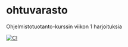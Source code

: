# ohtuvarasto
Ohjelmistotuotanto-kurssin viikon 1 harjoituksia

[![CI](https://github.com/ARomppainen/ohtuvarasto/actions/workflows/main.yml/badge.svg)](https://github.com/ARomppainen/ohtuvarasto/actions/workflows/main.yml)
